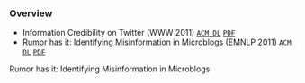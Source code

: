 

### Overview




- Information Credibility on Twitter (WWW 2011) [```ACM DL```](https://dl.acm.org/citation.cfm?id=1963500) [```PDF```](http://chato.cl/papers/castillo_mendoza_poblete_2010_twitter_credibility.pdf)
- Rumor has it: Identifying Misinformation in Microblogs (EMNLP 2011) [`ACM DL`](https://dl.acm.org/citation.cfm?id=2145602) [`PDF`](https://www.aclweb.org/anthology/D11-1147)




Rumor has it: Identifying Misinformation in Microblogs

